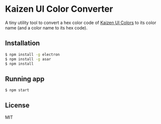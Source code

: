# Kaizen UI Color Converter

A tiny utility tool to convert a hex color code of [Kaizen UI Colors](https://github.com/kaizenplatform/kaizen-ui-colors) to its color name (and a color name to its hex code).

## Installation

```bash
$ npm install -g electron
$ npm install -g asar
$ npm install
```

## Running app

```bash
$ npm start
```

## License

MIT
